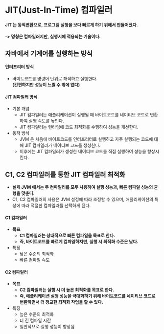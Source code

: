 # JIT(Just-In-Time) 컴파일러

#### JIT 는 동적변환으로, 프로그램 실행을 보다 빠르게 하기 위해서 만들어졌다.

**-> 명칭은 컴파일러지만, 실행시에 적용되는 기술이다.**

## 자바에서 기계어를 실행하는 방식

#### 인터프리터 방식&#x20;

* 바이트코드를  명령어 단위로 해석하고 실행한다. \
  **(간편하지만 성능이 느릴 수 밖에 없다)**

#### JIT 컴파일러 방식

* 기본 개념
  * JIT 컴파일러는 애플리케이션이 실행될 때 바이트코드를 네이티브 코드로 변환하여 실행 속도를 높인다.&#x20;
  * JIT 컴파일러는 런타임에 코드 최적화를 수행하여 성능을 개선한다.&#x20;
* 동작 방식&#x20;
  * JVM 은 처음에 바이트코드를 인터프리터로 실행하고 자주 실행되는 코드에 대해 JIT 컴파일러가 네이티브 코드를 생성한다.&#x20;
  * 이후에는 JIT 컴파일러가 생성한 네이티브 코드를 직접 실행하여 성능을 향상시킨다.&#x20;

## C1, C2 컴파일러를 통한 JIT 컴파일러 최적화

* **실제 JVM 에서는 두 컴파일러를 모두 사용하여 실행 성능과, 빠른 컴파일 성능의 균형을 맞춘다.**&#x20;
* C1, C2 컴파일러의 사용은 JVM 설정에 따라 조정할 수 있으며, 애플리케이션의 특성에 따라 적절한 컴파일러를 선택하게 된다.&#x20;

#### C1 컴파일러

* **목표**&#x20;
  * **C1 컴파일러는 상대적으로 빠른 컴파일을 목표로 한다.**&#x20;
  * **즉, 바이트코드를 빠르게 컴파일하지만, 실행 시 최적화 수준은 낮다.**&#x20;
* 특징&#x20;
  * 낮은 수준의 최적화&#x20;
  * 빠른 컴파일 속도&#x20;

#### C2 컴파일러&#x20;

* **목표**&#x20;
  * **C2 컴파일러는 실행 시 더 높은 최적화를 목표로 한다.**&#x20;
  * **즉, 애플리케이션 실행 성능을 극대화하기 위해 바이트코드를 네이티브 코드로 변환하면서 더 정교한 최적화 작업을 할 수 있다.**&#x20;
* 특징
  * 높은 수준의 최적화&#x20;
  * 더 긴 컴파일 시간&#x20;
  * 일반적으로 실행 성능이 향상됨&#x20;
